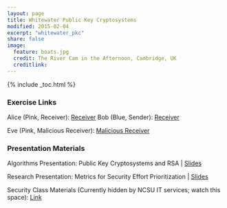 ```yaml
---
layout: page
title: Whitewater Public Key Cryptosystems
modified: 2015-02-04
excerpt: "whitewater_pkc"
share: false
image:
  feature: boats.jpg
  credit: The River Cam in the Afternoon, Cambridge, UK
  creditlink:
---
```


{% include _toc.html %}

### Exercise Links

Alice (Pink, Receiver): [Receiver](http://cs.wellesley.edu/~cs110/lectures/L24/rsa-secret.html)
Bob (Blue, Sender): [Receiver](http://cs.wellesley.edu/~cs110/lectures/L24/rsa-public.html)

Eve (Pink, Malicious Receiver): [Malicious Receiver](http://cs.wellesley.edu/~cs110/lectures/L24/rsa-secret.html)

### Presentation Materials

Algorithms Presentation: Public Key Cryptosystems and RSA | <a href="https://www.slideshare.net/ChrisTheisen/prioritizing-security-efforts-with-a-riskbased-attack-surface-approximation" class="btn btn-info">Slides</a>

Research Presentation: Metrics for Security Effort Prioritization | <a href="https://www.slideshare.net/ChrisTheisen/prioritizing-security-efforts-with-a-riskbased-attack-surface-approximation" class="btn btn-info">Slides</a>

Security Class Materials (Currently hidden by NCSU IT services; watch this space): [Link](https://tinyurl.com/ncsu-softsec)